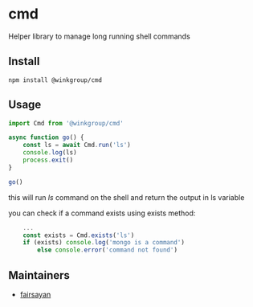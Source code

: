 # cmd
Helper library to manage long running shell commands

## Install
```
npm install @winkgroup/cmd
```

## Usage
```js
import Cmd from '@winkgroup/cmd'

async function go() {
    const ls = await Cmd.run('ls')
    console.log(ls)
    process.exit()
}

go()
```
this will run *ls* command on the shell and return the output in ls variable

you can check if a command exists using exists method:
```js
    ...
    const exists = Cmd.exists('ls')
    if (exists) console.log('mongo is a command')
        else console.error('command not found')
```

## Maintainers
* [fairsayan](https://github.com/fairsayan)